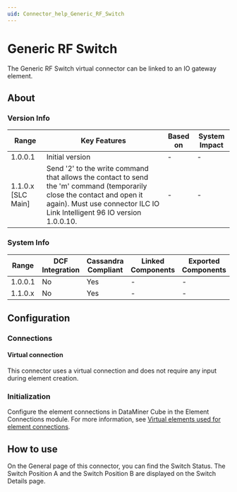 ```yaml
---
uid: Connector_help_Generic_RF_Switch
---
```


# Generic RF Switch

The Generic RF Switch virtual connector can be linked to an IO gateway element.

## About

### Version Info

| **Range** | **Key Features** | **Based on** | **System Impact** |
|--|--|--|--|
| 1.0.0.1 | Initial version | \- | \- |
| 1.1.0.x \[SLC Main\] | Send '2' to the write command that allows the contact to send the 'm' command (temporarily close the contact and open it again). Must use connector ILC IO Link Intelligent 96 IO version 1.0.0.10. | \- | \- |

### System Info

| **Range** | **DCF Integration** | **Cassandra Compliant** | **Linked Components** | **Exported Components** |
|-----------|---------------------|-------------------------|-----------------------|-------------------------|
| 1.0.0.1   | No                  | Yes                     | \-                    | \-                      |
| 1.1.0.x   | No                  | Yes                     | \-                    | \-                      |

## Configuration

### Connections

#### Virtual connection

This connector uses a virtual connection and does not require any input during element creation.

### Initialization

Configure the element connections in DataMiner Cube in the Element Connections module. For more information, see [Virtual elements used for element connections](xref:Virtual_elements#virtual-elements-used-for-element-connections).

## How to use

On the General page of this connector, you can find the Switch Status. The Switch Position A and the Switch Position B are displayed on the Switch Details page.
